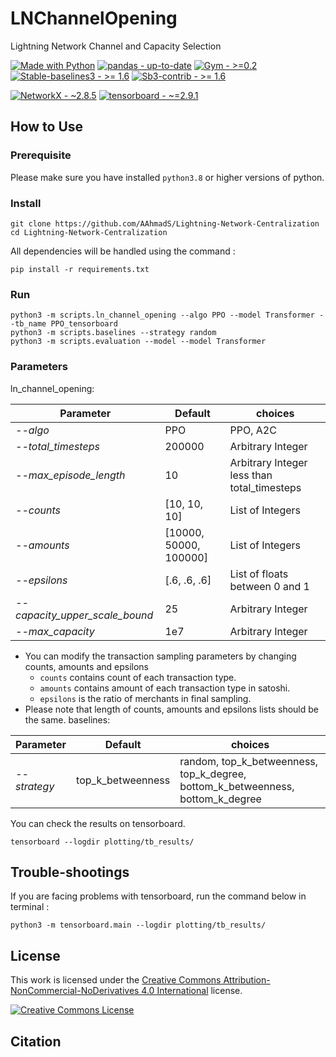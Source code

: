 # LNChannelOpening
Lightning Network Channel and Capacity Selection


<div>

[![Made with Python](https://img.shields.io/badge/Python->=3.8-red?logo=python&logoColor=white)](https://python.org "Go to Python homepage")
[![pandas - up-to-date](https://img.shields.io/static/v1?label=pandas&message=up-to-date&color=blueviolet)](https://pandas.pydata.org/)
[![Gym - >=0.2](https://img.shields.io/static/v1?label=Gym&message=>%3D0.2&color=black)](https://github.com/openai/gym)
[![Stable-baselines3 - >= 1.6](https://img.shields.io/static/v1?label=Stable-baselines3&message=>%3D+1.6&color=2ea44f)](https://stable-baselines3.readthedocs.io/en/master/)
[![Sb3-contrib - >= 1.6](https://img.shields.io/static/v1?label=Sb3-contrib&message=>%3D+1.6&color=green)](https://sb3-contrib.readthedocs.io/en/master/)

[![NetworkX - ~2.8.5](https://img.shields.io/static/v1?label=NetworkX&message=~2.8.5&color=brightgreen)](https://networkx.org/)
[![tensorboard - ~=2.9.1](https://img.shields.io/static/v1?label=tensorboard&message=~%3D2.9.1&color=orange)](https://www.tensorflow.org/tensorboard/get_started#:~:text=TensorBoard%20is%20a%20tool%20for,dimensional%20space%2C%20and%20much%20more.)


</div>



## How to Use

### Prerequisite


Please make sure you have installed `python3.8` or higher versions of python.


### Install


```
git clone https://github.com/AAhmadS/Lightning-Network-Centralization
cd Lightning-Network-Centralization
```
All dependencies will be handled using the command :

```pip install -r requirements.txt```


### Run

```
python3 -m scripts.ln_channel_opening --algo PPO --model Transformer --tb_name PPO_tensorboard
python3 -m scripts.baselines --strategy random
python3 -m scripts.evaluation --model --model Transformer
```

### Parameters
ln_channel_opening:

| Parameter              | Default | choices                                      |
|------------------------|--------|----------------------------------------------|
| _--algo_               | PPO    | PPO, A2C     |
| _--total_timesteps_    | 200000 | Arbitrary Integer                            |
| _--max_episode_length_ | 10    | Arbitrary Integer less than total_timesteps  |
| _--counts_             | [10, 10, 10] | List of Integers                             |
| _--amounts_            | [10000, 50000, 100000] | List of Integers |
| _--epsilons_           | [.6, .6, .6] | List of floats between 0 and 1               |
| _--capacity_upper_scale_bound_           | 25 | Arbitrary Integer               |
| _--max_capacity_           | 1e7 | Arbitrary Integer               |



- You can modify the transaction sampling parameters by changing counts, amounts and epsilons
  - `counts` contains count of each transaction type. 
  - `amounts` contains amount of each transaction type in satoshi.
  - `epsilons` is the ratio of merchants in final sampling.
- Please note that length of counts, amounts and epsilons lists should be the same.
baselines:

| Parameter              | Default | choices                                      |
|------------------------|--------|----------------------------------------------|
| _--strategy_            | top_k_betweenness | random, top_k_betweenness, top_k_degree, bottom_k_betweenness, bottom_k_degree   |





You can check the results on tensorboard.

```
tensorboard --logdir plotting/tb_results/
```

## Trouble-shootings

If you are facing problems with tensorboard, run the command below in terminal :

```
python3 -m tensorboard.main --logdir plotting/tb_results/
```

## License


This work is licensed under the [Creative Commons Attribution-NonCommercial-NoDerivatives 4.0 International](http://creativecommons.org/licenses/by-nc-nd/4.0/) license.

<a rel="license" href="http://creativecommons.org/licenses/by-nc-nd/4.0/"><img alt="Creative Commons License" style="border-width:0" src="https://i.creativecommons.org/l/by-nc-nd/4.0/88x31.png" /></a>


## Citation





